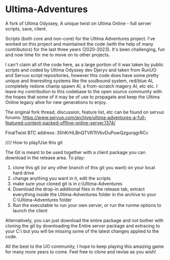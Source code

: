 # Ultima-Adventures
A fork of Ultima Odyssey, A unique twist on Ultima Online - full server scripts, save, client.

Scripts (both core and non-core) for the Ultima Adventures project.  I've worked on this project and maintained the code (with the help of many contributors) for the last three years (2020-2023).  It's been challenging, fun and now time for me to move on to other projects. 

I can't claim all of the code here, as a large portion of it was taken by public scripts and coded by Ultima Odyssey dev Djeryv and taken from RunUO and Servuo script repositories, however this code does have some pretty unique and itneresting systems like the soulbound system, red/blue AI, completely redone champ spawn AI, a from-scratch magery AI, etc etc.  I leave my contribution to this codebase to the open source community with the hopes that some of it may be of use to propagate and keep the Ultima Online legacy alive for new generations to enjoy.

The original fork thread, discussion, feature list, etc can be found on servuo forums:  https://www.servuo.com/archive/ultima-adventures-a-full-featured-content-packed-offline-online-server.1374/

FinalTwist BTC address: 35hKrHLBnQTVRTtVbvDuPuwQzgurqgrRCc

////
How to play/Use this git

The Git is meant to be used together with a client package you can download in the release area.  To play:

1. clone this git (or any other branch of this git you want) on your local hard drive
2. change anything you want in it, edit the scripts
3. make sure your cloned git is in c:\Ultima-Adventures
4. Download the drop-in additional files in the release tab, extract everything inside the Ultima-Adventures folder in the archive to your C:\Ultima-Adventures folder
5. Run the executable to run your own server, or run the runme options to launch the client

Alternatively, you can just download the entire package and not bother with cloning the git by downloading the Entire server package and extracing to your C:\ but you will be missing some of the latest changes applied to the code.

All the best to the UO community, I hope to keep playing this amazing game for many more years to come.  Feel free to clone and revise as you wish!

